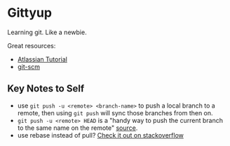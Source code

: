 # Gittyup

Learning git. Like a newbie.

Great resources:

- [Atlassian Tutorial](https://www.atlassian.com/git/tutorials/syncing)
- [git-scm](https://git-scm.com)

## Key Notes to Self

- use `git push -u <remote> <branch-name>` to push a local branch to a remote, then using `git push` will sync those branches from then on.
- `git push -u <remote> HEAD` is a "handy way to push the current branch to the same name on the remote" [source](https://git-scm.com/docs/git-push).
- use rebase instead of pull? [Check it out on stackoverflow](http://stackoverflow.com/questions/15915430/what-exactly-does-gits-rebase-preserve-merges-do-and-why)
